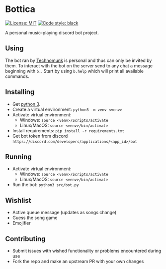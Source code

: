 # Bottica

[![License: MIT](https://img.shields.io/badge/License-MIT-yellow.svg)](https://opensource.org/licenses/MIT)
[![Code style: black](https://img.shields.io/badge/code%20style-black-000000.svg)](https://github.com/psf/black)

A personal music-playing discord bot project.

## Using

The bot ran by [Technomunk](https://github.com/technomunk) is personal and thus can only be invited
by them. To interact with the bot on the server send to any chat a message beginning with `b.`.
Start by using `b.help` which will print all available commands.

## Installing

- Get [python 3](https://www.python.org/downloads/).
- Create a virtual environment: `python3 -m venv <venv>`
- Activate virtual environment:
	+ Windows: `source <venv>/Scripts/activate`
	+ Linux/MacOS: `source <venv>/bin/activate`
- Install requirements: `pip install -r requirements.txt`
- Get bot token from discord `https://discord.com/developers/applications/<app_id>/bot`

## Running

- Activate virtual environment:
	+ Windows: `source <venv>/Scripts/activate`
	+ Linux/MacOS: `source <venv>/bin/activate`
- Run the bot: `python3 src/bot.py`

## Wishlist

- Active queue message (updates as songs change)
- Guess the song game
- Emojifier

## Contributing

- Submit issues with wished functionality or problems encountered during use
- Fork the repo and make an upstream PR with your own changes
